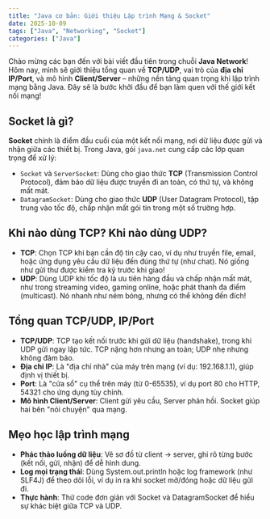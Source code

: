 ```yaml
---
title: "Java cơ bản: Giới thiệu Lập trình Mạng & Socket"
date: 2025-10-09
tags: ["Java", "Networking", "Socket"]
categories: ["Java"]
---
```


Chào mừng các bạn đến với bài viết đầu tiên trong chuỗi **Java Network**! Hôm nay, mình sẽ giới thiệu tổng quan về **TCP/UDP**, vai trò của **địa chỉ IP/Port**, và mô hình **Client/Server** – những nền tảng quan trọng khi lập trình mạng bằng Java. Đây sẽ là bước khởi đầu để bạn làm quen với thế giới kết nối mạng!

## Socket là gì?
**Socket** chính là điểm đầu cuối của một kết nối mạng, nơi dữ liệu được gửi và nhận giữa các thiết bị. Trong Java, gói `java.net` cung cấp các lớp quan trọng để xử lý:
- `Socket` và `ServerSocket`: Dùng cho giao thức **TCP** (Transmission Control Protocol), đảm bảo dữ liệu được truyền đi an toàn, có thứ tự, và không mất mát.
- `DatagramSocket`: Dùng cho giao thức **UDP** (User Datagram Protocol), tập trung vào tốc độ, chấp nhận mất gói tin trong một số trường hợp.


## Khi nào dùng TCP? Khi nào dùng UDP?
- **TCP**: Chọn TCP khi bạn cần độ tin cậy cao, ví dụ như truyền file, email, hoặc ứng dụng yêu cầu dữ liệu đến đúng thứ tự (như chat). Nó giống như gửi thư được kiểm tra kỹ trước khi giao!
- **UDP**: Dùng UDP khi tốc độ là ưu tiên hàng đầu và chấp nhận mất mát, như trong streaming video, gaming online, hoặc phát thanh đa điểm (multicast). Nó nhanh như ném bóng, nhưng có thể không đến đích!

## Tổng quan TCP/UDP, IP/Port
- **TCP/UDP**: TCP tạo kết nối trước khi gửi dữ liệu (handshake), trong khi UDP gửi ngay lập tức. TCP nặng hơn nhưng an toàn; UDP nhẹ nhưng không đảm bảo.
- **Địa chỉ IP**: Là "địa chỉ nhà" của máy trên mạng (ví dụ: 192.168.1.1), giúp định vị thiết bị.
- **Port**: Là "cửa sổ" cụ thể trên máy (từ 0-65535), ví dụ port 80 cho HTTP, 54321 cho ứng dụng tùy chỉnh.
- **Mô hình Client/Server**: Client gửi yêu cầu, Server phản hồi. Socket giúp hai bên "nói chuyện" qua mạng.

## Mẹo học lập trình mạng
- **Phác thảo luồng dữ liệu**: Vẽ sơ đồ từ client → server, ghi rõ từng bước (kết nối, gửi, nhận) để dễ hình dung.
- **Log mọi trạng thái**: Dùng System.out.println hoặc log framework (như SLF4J) để theo dõi lỗi, ví dụ in ra khi socket mở/đóng hoặc dữ liệu gửi đi.
- **Thực hành**: Thử code đơn giản với Socket và DatagramSocket để hiểu sự khác biệt giữa TCP và UDP.
